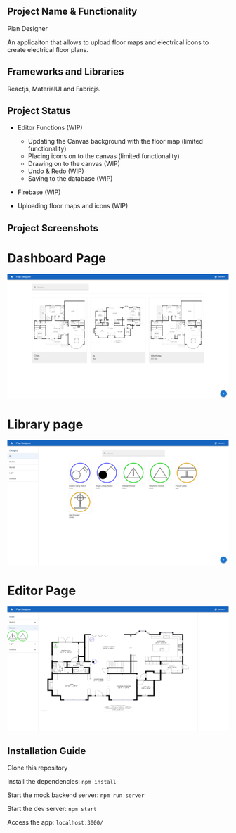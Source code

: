 ## Project Name & Functionality

Plan Designer

An applicaiton that allows to upload floor maps and electrical 
icons to create electrical floor plans.

## Frameworks and Libraries
Reactjs, MaterialUI and Fabricjs.

## Project Status
* Editor Functions (WIP)
    - Updating the Canvas background with the floor map (limited functionality)
    - Placing icons on to the canvas (limited functionality)
    - Drawing on to the canvas (WIP)
    - Undo & Redo (WIP)
    - Saving to the database (WIP)

* Firebase (WIP)
* Uploading floor maps and icons  (WIP)

## Project Screenshots
# Dashboard Page
![Dashboard page](./screenshots/Dashboard.png "Dashboard page")

# Library page
![Library page](./screenshots/Library.png "Library page")

# Editor Page 
![Editor page](./screenshots/Editor.png "Editor page")


## Installation Guide

Clone this repository

Install the dependencies:
`npm install`

Start the mock backend server:
`npm run server`

Start the dev server:
`npm start`

Access the app:
`localhost:3000/`



